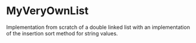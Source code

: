 # MyVeryOwnList
Implementation from scratch of a double linked list with an implementation of the insertion sort method for string values.
